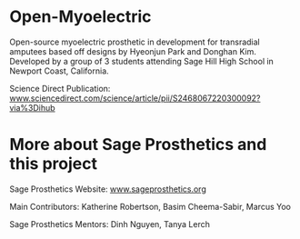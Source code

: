 # Open-Myoelectric
Open-source myoelectric prosthetic in development for transradial amputees based off designs by Hyeonjun Park and Donghan Kim. Developed by a group of 3 students attending Sage Hill High School in Newport Coast, California.

Science Direct Publication: www.sciencedirect.com/science/article/pii/S2468067220300092?via%3Dihub

# More about Sage Prosthetics and this project
Sage Prosthetics Website: www.sageprosthetics.org

Main Contributors: Katherine Robertson, Basim Cheema-Sabir, Marcus Yoo

Sage Prosthetics Mentors: Dinh Nguyen, Tanya Lerch
